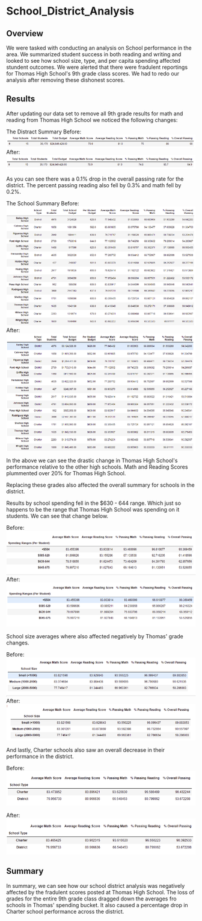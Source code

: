 # School_District_Analysis

## Overview

We were tasked with conducting an analysis on School performance in the area. We summarized student success in both reading and writing and looked to see how school size, type, and per capita spending affected stundent outcomes. We were alerted that there were fradulent reportings for Thomas High School's 9th grade class scores. We had to redo our analysis after removing these dishonest scores.

## Results

After updating our data set to remove all 9th grade results for math and reading from Thomas High School we noticed the following changes:

The Distract Summary Before:
![BEFORE](https://github.com/rulma/School_District_Analysis/blob/13447bab5acf43b3e233ba4c5a5138c06d9cd7ee/Resources/Before.PNG)
After:
![AFTER](https://github.com/rulma/School_District_Analysis/blob/b00cebb0a6d20a6e63107b70938949956363d95c/Resources/After.PNG)

As you can see there was a 0.1% drop in the overall passing rate for the district. The percent passing reading also fell by 0.3% and math fell by 0.2%.

The School Summary Before:
![School Before](https://github.com/rulma/School_District_Analysis/blob/36dd3eb421af106fa7ba74cbecf87b6f582a1a26/Resources/School%20Before.PNG)
After:
![School After](https://github.com/rulma/School_District_Analysis/blob/36dd3eb421af106fa7ba74cbecf87b6f582a1a26/Resources/School%20After.PNG)

In the above we can see the drastic change in Thomas High School's performance relative to the other high schools. Math and Reading Scores plummented over 20% for Thomas High School. 

Replacing these grades also affected the overall summary for schools in the district.

Results by school spending fell in the $630 - 644 range. Which just so happens to be the range that Thomas High School was spending on it students. We can see that change below.

Before:
![Spending Before](https://github.com/rulma/School_District_Analysis/blob/801c6d3e1d9e09c41d374b288e2850785ec39cd7/Resources/spending%20before.PNG)
After:
![Spending After](https://github.com/rulma/School_District_Analysis/blob/801c6d3e1d9e09c41d374b288e2850785ec39cd7/Resources/spending%20after.PNG)

School size averages where also affected negatively by Thomas' grade changes.

Before:
![size before](https://github.com/rulma/School_District_Analysis/blob/ebb3f914442de0c41fa9cf302fac01c1b025eade/Resources/size%20before.PNG)
After:
![size after](https://github.com/rulma/School_District_Analysis/blob/ebb3f914442de0c41fa9cf302fac01c1b025eade/Resources/size%20after.PNG)

And lastly, Charter schools also saw an overall decrease in their performance in the district.

Before:
![charter before](https://github.com/rulma/School_District_Analysis/blob/ebb3f914442de0c41fa9cf302fac01c1b025eade/Resources/charter%20before.PNG)

After:
![charter after](https://github.com/rulma/School_District_Analysis/blob/ebb3f914442de0c41fa9cf302fac01c1b025eade/Resources/charter%20after.PNG)




## Summary

In summary, we can see how our school district analysis was negatively affected by the fradulent scores posted at Thomas High School. The loss of grades for the entire 9th grade class dragged down the averages fro schools in Thomas' spending bucket. It also caused a percentage drop in Charter school performance across the district.
